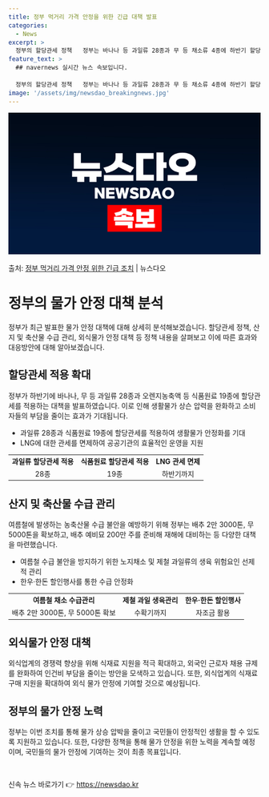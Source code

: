 ```yaml
---
title: 정부 먹거리 가격 안정을 위한 긴급 대책 발표
categories:
  - News
excerpt: >
  정부의 할당관세 정책   정부는 바나나 등 과일류 28종과 무 등 채소류 4종에 하반기 할당관세를 적용하고,…
feature_text: >
  ## navernews 실시간 뉴스 속보입니다.

  정부의 할당관세 정책   정부는 바나나 등 과일류 28종과 무 등 채소류 4종에 하반기 할당관세를 적용하고,…
image: '/assets/img/newsdao_breakingnews.jpg'
---
```


![뉴스다오 속보](/assets/img/newsdao_breakingnews.jpg)

<p>출처: <a href="https://newsdao.kr/4080" rel="dofollow">정부 먹거리 가격 안정 위한 긴급 조치</a> | 뉴스다오</p>

<h1>정부의 물가 안정 대책 분석</h1>
<p data-ke-size="size16">정부가 최근 발표한 물가 안정 대책에 대해 상세히 분석해보겠습니다. 할당관세 정책, 산지 및 축산물 수급 관리, 외식물가 안정 대책 등 정책 내용을 살펴보고 이에 따른 효과와 대응방안에 대해 알아보겠습니다.</p>

<h2>할당관세 적용 확대</h2>
<p data-ke-size="size16">정부가 하반기에 바나나, 무 등 과일류 28종과 오렌지농축액 등 식품원료 19종에 할당관세를 적용하는 대책을 발표하였습니다. 이로 인해 생활물가 상슨 압력을 완화하고 소비자들의 부담을 줄이는 효과가 기대됩니다.</p>
<ul>
  <li>과일류 28종과 식품원료 19종에 할당관세를 적용하여 생활물가 안정화를 기대</li>
  <li>LNG에 대한 관세를 면제하여 공공기관의 효율적인 운영을 지원</li>
</ul>
<table>
  <tr>
    <td style="text-align: center; height: 17px;"><b>과일류 할당관세 적용</b></td>
    <td style="text-align: center; height: 17px;"><b>식품원료 할당관세 적용</b></td>
    <td style="text-align: center; height: 17px;"><b>LNG 관세 면제</b></td>
  </tr>
  <tr>
    <td style="text-align: center; height: 17px;">28종</td>
    <td style="text-align: center; height: 17px;">19종</td>
    <td style="text-align: center; height: 17px;">하반기까지</td>
  </tr>
</table>

<h2>산지 및 축산물 수급 관리</h2>
<p data-ke-size="size16">여름철에 발생하는 농축산물 수급 불안을 예방하기 위해 정부는 배추 2만 3000톤, 무 5000톤을 확보하고, 배추 예비묘 200만 주를 준비해 재해에 대비하는 등 다양한 대책을 마련했습니다.</p>
<ul>
  <li>여름철 수급 불안을 방지하기 위한 노지채소 및 제철 과일류의 생육 위험요인 선제적 관리</li>
  <li>한우·한돈 할인행사를 통한 수급 안정화</li>
</ul>
<table>
  <tr>
    <td style="text-align: center; height: 17px;"><b>여름철 채소 수급관리</b></td>
    <td style="text-align: center; height: 17px;"><b>제철 과일 생육관리</b></td>
    <td style="text-align: center; height: 17px;"><b>한우·한돈 할인행사</b></td>
  </tr>
  <tr>
    <td style="text-align: center; height: 17px;">배추 2만 3000톤, 무 5000톤 확보</td>
    <td style="text-align: center; height: 17px;">수확기까지</td>
    <td style="text-align: center; height: 17px;">자조금 활용</td>
  </tr>
</table>

<h2>외식물가 안정 대책</h2>
<p data-ke-size="size16">외식업계의 경쟁력 향상을 위해 식재료 지원을 적극 확대하고, 외국인 근로자 채용 규제를 완화하여 인건비 부담을 줄이는 방안을 모색하고 있습니다. 또한, 외식업계의 식재료 구매 지원을 확대하여 외식 물가 안정에 기여할 것으로 예상됩니다.</p>

<h2>정부의 물가 안정 노력</h2>
<p data-ke-size="size16">정부는 이번 조치를 통해 물가 상승 압박을 줄이고 국민들이 안정적인 생활을 할 수 있도록 지원하고 있습니다. 또한, 다양한 정책을 통해 물가 안정을 위한 노력을 계속할 예정이며, 국민들의 물가 안정에 기여하는 것이 최종 목표입니다.</p>

<p data-ke-size="size16">&nbsp;</p> 

신속 뉴스 바로가기 👉 <a href="https://newsdao.kr" rel="dofollow">https://newsdao.kr</a>


